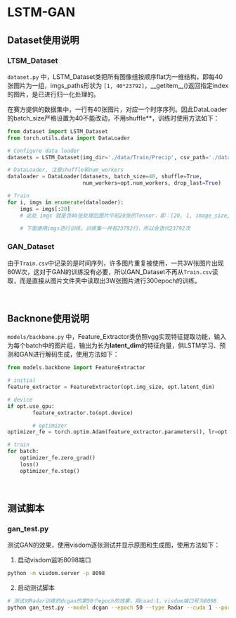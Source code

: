#  LSTM-GAN

## Dataset使用说明

### LTSM_Dataset

`dataset.py` 中，LSTM_Dataset类把所有图像组按顺序flat为一维结构，即每40张图片为一组，imgs_paths形状为 `[1, 40*23792]`，_\_getitem__()返回指定index的图片，是已进行归一化处理的。

在赛方提供的数据集中，一行有40张图片，对应一个时序序列。因此DataLoader的batch_size严格设置为40不能改动，不用shuffle**，训练时使用方法如下：

```python
from dataset import LSTM_Dataset
from torch.utils.data import DataLoader

# Configure data loader
datasets = LSTM_Dataset(img_dir='./data/Train/Precip', csv_path='./data/Train.csv', img_size=opt.img_size)

# DataLoader, 注意shuffle和num_workers
dataloader = DataLoader(datasets, batch_size=40, shuffle=True,
                        num_workers=opt.num_workers, drop_last=True)

# Train
for i, imgs in enumerate(dataloader):
    imgs = imgs[:20]
    # 此处 imgs 就是含40张处理后图片中前20张的Tensor，即：[20, 1, image_size, image_size]
    
    # 下面使用imgs进行训练，训练集一共有23792行，所以会迭代23792次
```

### GAN_Dataset

由于`Train.csv`中记录的是时间序列，许多图片重复被使用，一共3W张图片出现80W次，这对于GAN的训练没有必要，所以GAN_Dataset不再从`Train.csv`读取，而是直接从图片文件夹中读取出3W张图片进行300epoch的训练。

&nbsp;

## Backnone使用说明

`models/backbone.py` 中，Feature_Extractor类仿照vgg实现特征提取功能，输入为每个batch中的图片组，输出为长为**latent_dim**的特征向量，供LSTM学习、预测和GAN进行解码生成，使用方法如下：

```python
from models.backbone import FeatureExtractor

# initial
feature_extractor = FeatureExtractor(opt.img_size, opt.latent_dim)

# device
if opt.use_gpu:
        feature_extractor.to(opt.device)

        # optimizer
optimizer_fe = torch.optim.Adam(feature_extractor.parameters(), lr=opt.lr, betas=(opt.b1, opt.b2))

# train
for batch:
    optimizer_fe.zero_grad()
    loss()
    optimizer_fe.step()
```

&nbsp;

## 测试脚本

### gan_test.py

测试GAN的效果，使用visdom逐张测试并显示原图和生成图，使用方法如下：

1. 启动visdom监听8098端口

```bash
python -m visdom.server -p 8098
```

2. 启动测试脚本

```bash
# 测试对Radar训练的dcgan的第50个epoch的效果，用cuad:1、visdom端口号为8098
python gan_test.py --model dcgan --epoch 50 --type Radar --cuda 1 --port 8098
```

